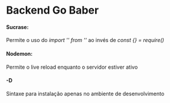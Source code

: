 # Backend Go Baber

#### Sucrase:
Permite o uso do *import '' from ''* ao invés de *const {} = require()*

#### Nodemon:
Permite o live reload enquanto o servidor estiver ativo

#### -D
Sintaxe para instalação apenas no ambiente de desenvolvimento